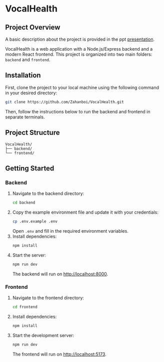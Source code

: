 # VocalHealth

## Project Overview

A basic description about the project is provided in the ppt [presentation](https://www.canva.com/design/DAGsOC_zwJM/eMYN14kZyyUACfZuyMpcmA/view?utm_content=DAGsOC_zwJM&utm_campaign=designshare&utm_medium=link2&utm_source=uniquelinks&utlId=ha120e4347d).

VocalHealth is a web application with a Node.js/Express backend and a modern React frontend. This project is organized into two main folders: `backend` and `frontend`.

## Installation

First, clone the project to your local machine using the following command in your desired directory:

```bash
git clone https://github.com/Zahanboi/VocalHealth.git
```

Then, follow the instructions below to run the backend and frontend in separate terminals.

## Project Structure

```
VocalHealth/
├── backend/
└── frontend/
```

## Getting Started

### Backend

1. Navigate to the backend directory:
    ```bash
    cd backend
    ```
2. Copy the example environment file and update it with your credentials:
    ```bash
    cp .env.example .env
    ```
    Open `.env` and fill in the required environment variables.
3. Install dependencies:
    ```bash
    npm install
    ```
4. Start the server:
    ```bash
    npm run dev
    ```
    The backend will run on [http://localhost:8000](http://localhost:8000).

### Frontend

1. Navigate to the frontend directory:
    ```bash
    cd frontend
    ```
2. Install dependencies:
    ```bash
    npm install
    ```
3. Start the development server:
    ```bash
    npm run dev
    ```
    The frontend will run on [http://localhost:5173](http://localhost:5173).

